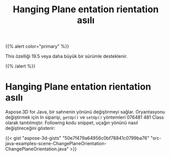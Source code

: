 ﻿---
title: Hanging Plane entation rientation asılı
type: docs
weight: 70
url: /tr/java/changing-plane-orientation/
description: Aspose.3D for Java, bir sahnenin yönünü değiştirmeyi sağlar. Yönlendirme, getUp() ve setUp() yöntemlerini değiştirmek için In siparişi Plane lass lass'ta tanıtılır.
---
{{% alert color="primary" %}} 

This özelliği 19.5 veya daha büyük bir sürümle desteklenir.

{{% /alert %}} 
# **Hanging Plane entation rientation asılı**
Aspose.3D for Java, bir sahnenin yönünü değiştirmeyi sağlar. Oryantasyonu değiştirmek için In siparişi, `getUp()` ve `setUp()` yöntemleri 076481 481 Class olarak tanıtılmıştır. Following kodu snippet, uçağın yönünü nasıl değiştireceğini gösterir:

{{< gist "aspose-3d-gists" "50e7f479a64956c0bf78841c0799ba76" "src-java-examples-scene-ChangePlaneOrientation-ChangePlaneOrientation.java" >}}
